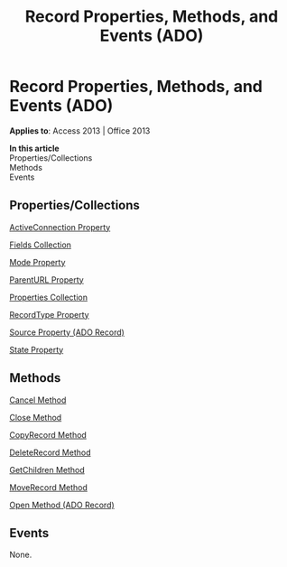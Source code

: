 ﻿---
title: Record Properties, Methods, and Events (ADO)
TOCTitle: Properties, Methods, and Events
ms:assetid: c38c915c-da8f-ce52-cf36-7463829d2278
ms:mtpsurl: https://msdn.microsoft.com/library/JJ249956(v=office.15)
ms:contentKeyID: 48547573
ms.date: 09/18/2015
mtps_version: v=office.15
---

# Record Properties, Methods, and Events (ADO)


**Applies to**: Access 2013 | Office 2013

**In this article**  
Properties/Collections  
Methods  
Events  

## Properties/Collections

[ActiveConnection Property](activeconnection-property-ado.md)

[Fields Collection](fields-collection-ado.md)

[Mode Property](mode-property-ado.md)

[ParentURL Property](parenturl-property-ado.md)

[Properties Collection](properties-collection-ado.md)

[RecordType Property](recordtype-property-ado.md)

[Source Property (ADO Record)](source-property-ado-record.md)

[State Property](state-property-ado.md)

## Methods

[Cancel Method](cancel-method-ado.md)

[Close Method](close-method-ado.md)

[CopyRecord Method](copyrecord-method-ado.md)

[DeleteRecord Method](deleterecord-method-ado.md)

[GetChildren Method](getchildren-method-ado.md)

[MoveRecord Method](moverecord-method-ado.md)

[Open Method (ADO Record)](open-method-ado-record.md)

## Events

None.

